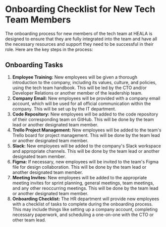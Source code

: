 # Onboarding Checklist for New Tech Team Members

The onboarding process for new members of the tech team at HEALA is designed to ensure that they are fully integrated into the team and have all the necessary resources and support they need to be successful in their role. Here are the key steps in the process:

## Onboarding Tasks
<ol>
 <li> <strong>Employee Training:</strong> New employees will be given a thorough introduction to the company, including its values, culture, and policies, using the tech team handbook. This will be led by the CTO and/or Developer Relations or another member of the leadership team.</li>
 <li> <strong>Company Email:</strong> New employees will be provided with a company email account, which will be used for all official communication within the company. This will be set up by the IT department.</li>
<li> <strong>Code Repository:</strong> New employees will be added to the code repository of their corresponding team on GitHub. This will be done by the team lead or another designated team member.</li>
<li> <strong>Trello Project Management:</strong> New employees will be added to the team's Trello board for project management. This will be done by the team lead or another designated team member.</li>
<li> <strong>Slack:</strong> New employees will be added to the company's Slack workspace and appropriate channels. This will be done by the team lead or another designated team member.</li>
<li> <strong>Figma:</strong> If necessary, new employees will be invited to the team's Figma file for design collaboration. This will be done by the team lead or another designated team member.</li>
<li> <strong>Meeting Invites:</strong> New employees will be added to the appropriate meeting invites for sprint planning, general meetings, team meetings, and any other reoccurring meetings. This will be done by the team lead or another designated team member.</li>
<li> <strong>Onboarding Checklist:</strong> The HR department will provide new employees with a checklist of tasks to complete during the onboarding process. This may include things like setting up a company account, completing necessary paperwork, and scheduling a one-on-one with the CTO or other team lead.</li>
</ol>
